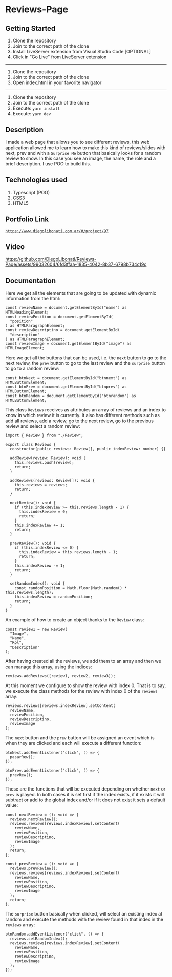 # Reviews-Page

## Getting Started

1. Clone the repository
2. Join to the correct path of the clone
3. Install LiveServer extension from Visual Studio Code [OPTIONAL]
4. Click in "Go Live" from LiveServer extension

---

1. Clone the repository
2. Join to the correct path of the clone
3. Open index.html in your favorite navigator

---

1. Clone the repository
2. Join to the correct path of the clone
3. Execute: `yarn install`
4. Execute: `yarn dev`

## Description

I made a web page that allows you to see different reviews, this web application allowed me to learn how to make this kind of reviews/slides with next, prev and with a `Surprise Me` button that basically looks for a random review to show. In this case you see an image, the name, the role and a brief description. I use POO to build this.

## Technologies used

1. Typescript (POO)
2. CSS3
3. HTML5

## Portfolio Link

[`https://www.diegolibonati.com.ar/#/project/97`](https://www.diegolibonati.com.ar/#/project/97)

## Video

https://github.com/DiegoLibonati/Reviews-Page/assets/99032604/6fd3ffaa-1835-4042-8b37-6798b734c19c

## Documentation

Here we get all the elements that are going to be updated with dynamic information from the html:

```
const reviewName = document.getElementById("name") as HTMLHeadingElement;
const reviewPosition = document.getElementById(
  "position"
) as HTMLParagraphElement;
const reviewDescriptino = document.getElementById(
  "description"
) as HTMLParagraphElement;
const reviewImage = document.getElementById("image") as HTMLImageElement;
```

Here we get all the buttons that can be used, i.e. the `next` button to go to the next review, the `prev` button to go to the last review and the `surprise` button to go to a random review:

```
const btnNext = document.getElementById("btnnext") as HTMLButtonElement;
const btnPrev = document.getElementById("btnprev") as HTMLButtonElement;
const btnRandom = document.getElementById("btnrandom") as HTMLButtonElement;
```

This class `Reviews` receives as attributes an array of reviews and an index to know in which review it is currently. It also has different methods such as add all reviews, add a review, go to the next review, go to the previous review and select a random review:

```
import { Review } from "./Review";

export class Reviews {
  constructor(public reviews: Review[], public indexReview: number) {}

  addReview(review: Review): void {
    this.reviews.push(review);
    return;
  }

  addReviews(reviews: Review[]): void {
    this.reviews = reviews;
    return;
  }

  nextReview(): void {
    if (this.indexReview >= this.reviews.length - 1) {
      this.indexReview = 0;
      return;
    }
    this.indexReview += 1;
    return;
  }

  prevReview(): void {
    if (this.indexReview <= 0) {
      this.indexReview = this.reviews.length - 1;
      return;
    }
    this.indexReview -= 1;
    return;
  }

  setRandomIndex(): void {
    const randomPosition = Math.floor(Math.random() * this.reviews.length);
    this.indexReview = randomPosition;
    return;
  }
}
```

An example of how to create an object thanks to the `Review` class:

```
const review1 = new Review(
  "Image",
  "Name",
  "Rol",
  "Description"
);
```

After having created all the reviews, we add them to an array and then we can manage this array, using the indices:

```
reviews.addReviews([review1, review2, review3]);
```

At this moment we configure to show the review with index 0. That is to say, we execute the class methods for the review with index 0 of the `reviews` array:

```
reviews.reviews[reviews.indexReview].setContent(
  reviewName,
  reviewPosition,
  reviewDescriptino,
  reviewImage
);
```

The `next` button and the `prev` button will be assigned an event which is when they are clicked and each will execute a different function:

```
btnNext.addEventListener("click", () => {
  pasarRew();
});

btnPrev.addEventListener("click", () => {
  prevRew();
});
```

These are the functions that will be executed depending on whether `next` or `prev` is played. In both cases it is set first if the index exists, if it exists it will subtract or add to the global index and/or if it does not exist it sets a default value:

```
const nextReview = (): void => {
  reviews.nextReview();
  reviews.reviews[reviews.indexReview].setContent(
    reviewName,
    reviewPosition,
    reviewDescriptino,
    reviewImage
  );
  return;
};

const prevReview = (): void => {
  reviews.prevReview();
  reviews.reviews[reviews.indexReview].setContent(
    reviewName,
    reviewPosition,
    reviewDescriptino,
    reviewImage
  );
  return;
};
```

The `surprise` button basically when clicked, will select an existing index at random and execute the methods with the review found in that index in the `reviews` array:

```
btnRandom.addEventListener("click", () => {
  reviews.setRandomIndex();
  reviews.reviews[reviews.indexReview].setContent(
    reviewName,
    reviewPosition,
    reviewDescriptino,
    reviewImage
  );
});
```
